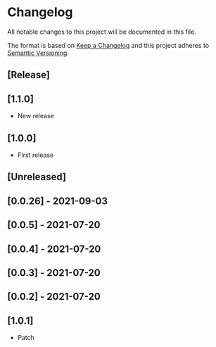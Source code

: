 # Changelog

All notable changes to this project will be documented in this file.

The format is based on [Keep a Changelog](http://keepachangelog.com/en/1.0.0/)
and this project adheres to [Semantic Versioning](http://semver.org/spec/v2.0.0.html).

## [Release]

## [1.1.0]

- New release
## [1.0.0]

- First release
## [Unreleased]

## [0.0.26] - 2021-09-03

## [0.0.5] - 2021-07-20

## [0.0.4] - 2021-07-20

## [0.0.3] - 2021-07-20

## [0.0.2] - 2021-07-20

## [1.0.1]

- Patch
